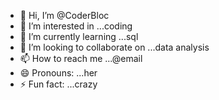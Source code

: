 - 👋 Hi, I’m @CoderBloc
- 👀 I’m interested in ...coding
- 🌱 I’m currently learning ...sql
- 💞️ I’m looking to collaborate on ...data analysis
- 📫 How to reach me ...@email
- 😄 Pronouns: ...her
- ⚡ Fun fact: ...crazy

<!---
CoderBloc/CoderBloc is a ✨ special ✨ repository because its `README.md` (this file) appears on your GitHub profile.
You can click the Preview link to take a look at your changes.
--->
